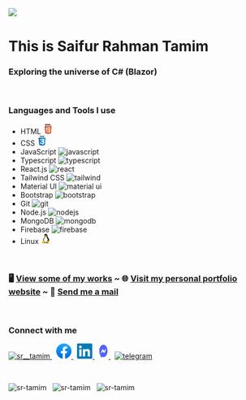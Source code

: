 <p>
  <img src="https://github.com/sr-tamim/sr-tamim/blob/main/files/github-readme-cover.gif?raw=true"/>
</p>

<h1>This is Saifur Rahman Tamim</h1>
<h3>Exploring the universe of C# (Blazor)</h3>
<br/>

<h3>Languages and Tools I use</h3>
<ul>
  <li>
    HTML
    <img title="HTML5" src="https://raw.githubusercontent.com/devicons/devicon/master/icons/html5/html5-original-wordmark.svg" alt="html5" width="20" height="20" />
  </li>
  <li>
    CSS
    <img title="CSS3" src="https://raw.githubusercontent.com/devicons/devicon/master/icons/css3/css3-original-wordmark.svg" alt="css3" width="20" height="20" />
  </li>
  <li>
    JavaScript
    <img title="JavaScript"
      src="https://raw.githubusercontent.com/sr-tamim/sr-tamim/main/files/javascript.svg" alt="javascript" width="20" height="20" />
  </li>
  <li>
  Typescript
    <img title="TypeScript" src="https://raw.githubusercontent.com/sr-tamim/sr-tamim/main/files/typescript.svg" alt="typescript" width="20" height="20" />
  </li>
  <li>
    React.js
    <img title="React.js" src="https://raw.githubusercontent.com/sr-tamim/sr-tamim/main/files/reactjs.svg" alt="react" width="20" height="20" />
  </li>
  <li>
    Tailwind CSS
    <img title="Tailwind CSS3" src="https://raw.githubusercontent.com/sr-tamim/sr-tamim/main/files/tailwind.svg" alt="tailwind" width="20" height="20" />
  </li>
  <li>
    Material UI
    <img title="Material UI" src="https://raw.githubusercontent.com/sr-tamim/sr-tamim/main/files/materialui.svg" alt="material ui" width="20" height="20" />
  </li>
  <li>
    Bootstrap
    <img title="Bootstrap"
      src="https://raw.githubusercontent.com/sr-tamim/sr-tamim/main/files/bootstrap.svg" alt="bootstrap" width="20" height="20" />
  </li>
  <li>
    Git
    <img title="GIT" src="https://www.vectorlogo.zone/logos/git-scm/git-scm-icon.svg" alt="git" width="20" height="20" />
  </li>
  <li>
    Node.js
    <img title="NodeJS" src="https://raw.githubusercontent.com/sr-tamim/sr-tamim/main/files/nodejs.svg" alt="nodejs" width="20" height="20" />
  </li>
  <li>
    MongoDB
    <img title="MongoDB" src="https://raw.githubusercontent.com/sr-tamim/sr-tamim/main/files/mongodb.svg" alt="mongodb" width="20" height="20" />
  </li>
  <li>
    Firebase
    <img title="Firebase" src="https://www.vectorlogo.zone/logos/firebase/firebase-icon.svg" alt="firebase" width="20" height="20" />
  </li>
  <li>
    Linux
    <img title="Linux" src="https://raw.githubusercontent.com/devicons/devicon/master/icons/linux/linux-original.svg" alt="linux" width="20" height="20" />
  </li>
</ul>
<br/>
<h3>
  🖥️ <a href="https://sr-tamim.vercel.app/projects" target="_blank">View some of my works</a>
~
  🌐 <a href="https://sr-tamim.vercel.app" target="_blank">Visit my personal portfolio website</a>
~
  📧 <a href="https://sr-tamim.vercel.app/contact" target="_blank">Send me a mail</a>
</h3>
<br/>

<h3>Connect with me</h3>
<p>
    <a href="https://twitter.com/sr__tamim" target="_blank" title="Visit my twitter profile">
        <img
            src="https://raw.githubusercontent.com/sr-tamim/sr-tamim/main/files/twitter.svg"
            alt="sr__tamim" height="30" width="30" />
    </a>&nbsp;
    <a href="https://facebook.com/srtamim21" target="_blank" title="View my Facebook profile">
        <img
            src="https://raw.githubusercontent.com/sr-tamim/sr-tamim/main/files/facebook.png"
            alt="srtamim21" height="30" width="30" />
    </a>&nbsp;
    <a href="https://linkedin.com/in/srtamim" target="_blank" title="Connect with me in LinkedIn">
        <img
            src="https://raw.githubusercontent.com/sr-tamim/sr-tamim/main/files/linkedin.png"
            alt="srtamim" height="30" width="30" />
    </a>&nbsp;
    <a href="https://m.me/srtamim21" target="_blank" title="Contact me through messenger">
        <img
            src="https://raw.githubusercontent.com/sr-tamim/sr-tamim/main/files/messenger.svg"
            alt="messenger icon" height="30" width="20" />
    </a>&nbsp;
  <a href="http://t.me/sr_tamim" target="_blank" title="Message me on Telegram">
    <img src="https://raw.githubusercontent.com/sr-tamim/sr-tamim/main/files/telegram.svg" alt="telegram" height="30" width="30"/>
  </a>
</p>

<br/>
<p>
  <img height="100"
        src="https://github-readme-stats.vercel.app/api/top-langs?username=sr-tamim&show_icons=true&locale=en&layout=compact"
        alt="sr-tamim" />
  &nbsp;
  <img height="100"
        src="https://github-readme-stats.vercel.app/api?username=sr-tamim&show_icons=true&locale=en" alt="sr-tamim" />
  &nbsp;
  <img height="100" src="https://github-readme-streak-stats.herokuapp.com/?user=sr-tamim&theme=default"
        alt="sr-tamim" />
</p>
